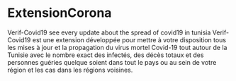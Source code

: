 # ExtensionCorona
Verif-Covid19 see every update about the spread of covid19 in tunisia
Verif-Covid19 est une extension développée pour mettre à votre disposition tous les mises à jour et la propagation du virus mortel Covid-19 tout autour de la Tunisie avec le nombre exact des infectés, 
des décès totaux et des personnes guéries quelque soient dans tout le pays ou au sein de votre région et les cas dans les régions voisines.
